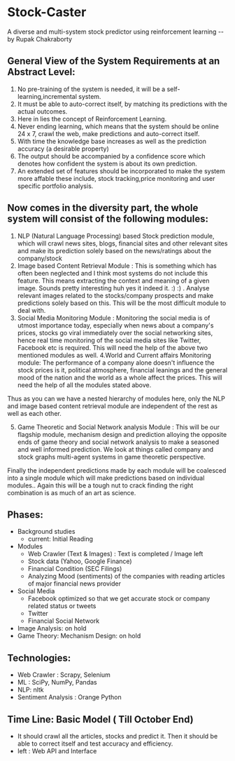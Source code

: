 Stock-Caster
============
A diverse and multi-system stock predictor using reinforcement learning
--by Rupak Chakraborty


General View of the System Requirements at an Abstract Level:
-------------------------------------------------------------
1. No pre-training of the system is needed, it will be a self-learning,incremental system.
2. It must be able to auto-correct itself, by matching its predictions with the actual outcomes.
3. Here in lies the concept of Reinforcement Learning.
4. Never ending learning, which means that the system should be online 24 x 7, crawl the web, make predictions and auto-correct itself.
5. With time the knowledge base increases as well as the prediction accuracy (a desirable property)
6. The output should be accompanied by a confidence score which denotes how confident the system is about its own prediction.
7. An extended set of features should be incorporated to make the system more affable these include, stock tracking,price monitoring and user specific portfolio analysis. 

Now comes in the diversity part, the whole system will consist of the following modules:
----------------------------------------------------------------------------------------
1. NLP (Natural Language Processing) based Stock prediction module, which will crawl news sites, blogs, financial sites and other relevant sites and make its prediction solely based on the news/ratings about the company/stock
2. Image based Content Retrieval Module : This is something which has often been neglected and I think most systems do not include this feature. This means extracting the context and meaning of a given image. Sounds pretty interesting huh yes it indeed it.  :) :) . Analyse relevant images related to the stocks/company prospects and make predictions solely based on this. This will be the most difficult module to deal with.
3. Social Media Monitoring Module : Monitoring the social media is of utmost importance today, especially when news about a company's prices, stocks go viral immediately over the social networking sites, hence real time monitoring of the social media sites like Twitter, Facebook etc is required. This will need the help of the above two mentioned modules as well.
4.World and Current affairs Monitoring module: The performance of a company alone doesn't influence the stock prices is it, political atmosphere, financial leanings and the general mood of the nation and the world as a whole affect the prices. This will need the help of all the modules stated above. 

Thus as you can we have a nested hierarchy of modules here, only the NLP and image based content retrieval module are independent of the rest as well as each other. 

5. Game Theoretic and Social Network analysis Module : This will be our flagship module, mechanism design and prediction alloying the opposite ends of game theory and social network analysis to make a seasoned and well informed prediction. We look at things called company and stock graphs multi-agent systems in game theoretic perspective.

Finally the independent predictions made by each module will be coalesced into a single module which will make predictions based on individual modules.. Again this will be a tough nut to crack finding the right combination is as much of an art as science. 


Phases:
-------
 * Background studies
   * current: Initial Reading
 * Modules
   * Web Crawler (Text & Images) : Text is completed / Image left
   * Stock data (Yahoo, Google Finance)
   * Financial Condition (SEC Filings)
   * Analyzing Mood (sentiments) of the companies with reading articles of major financial news provider  
 * Social Media
   * Facebook
       optimized so that we get accurate stock or company related status or tweets
   * Twitter
   * Financial Social Network
* Image Analysis:
      on hold
* Game Theory: Mechanism Design:
      on hold     

Technologies:
------------
* Web Crawler : Scrapy, Selenium
* ML : SciPy, NumPy, Pandas
* NLP: nltk
* Sentiment Analysis : Orange Python

Time Line: Basic Model ( Till October End)
------------------------------------------
* It should crawl all the articles, stocks and predict it. Then it should be able to correct itself and test accuracy and efficiency.
* left : Web API and Interface
  
